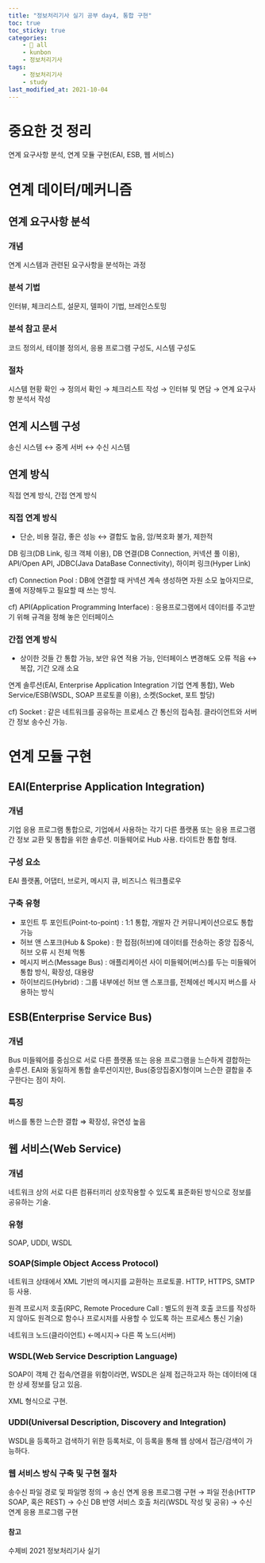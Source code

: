 ```yaml
---
title: "정보처리기사 실기 공부 day4, 통합 구현"
toc: true
toc_sticky: true
categories:
    - 📂 all
    - kunbon
    - 정보처리기사
tags:
    - 정보처리기사
    - study
last_modified_at: 2021-10-04
---
```


# 중요한 것 정리

연계 요구사항 분석, 연계 모듈 구현(EAI, ESB, 웹 서비스)

# 연계 데이터/메커니즘

## 연계 요구사항 분석

### 개념

연계 시스템과 관련된 요구사항을 분석하는 과정

### 분석 기법

인터뷰, 체크리스트, 설문지, 델파이 기법, 브레인스토밍

### 분석 참고 문서

코드 정의서, 테이블 정의서, 응용 프로그램 구성도, 시스템 구성도

### 절차

시스템 현황 확인 → 정의서 확인 → 체크리스트 작성 → 인터뷰 및 면담 → 연계 요구사항 분석서 작성

## 연계 시스템 구성

송신 시스템 ↔ 중계 서버 ↔ 수신 시스템

## 연계 방식

직접 연계 방식, 간접 연계 방식

### 직접 연계 방식

- 단순, 비용 절감, 좋은 성능 ↔ 결합도 높음, 암/복호화 불가, 제한적

DB 링크(DB Link, 링크 객체 이용), DB 연결(DB Connection, 커넥션 풀 이용), API/Open API, JDBC(Java DataBase Connectivity), 하이퍼 링크(Hyper Link)

cf) Connection Pool : DB에 연결할 때 커넥션 계속 생성하면 자원 소모 높아지므로, 풀에 저장해두고 필요할 때 쓰는 방식.

cf) API(Application Programming Interface) : 응용프로그램에서 데이터를 주고받기 위해 규격을 정해 놓은 인터페이스

### 간접 연계 방식

- 상이한 것들 간 통합 가능, 보안 유연 적용 가능, 인터페이스 변경해도 오류 적음 ↔ 복잡, 기간 오래 소요

연계 솔루션(EAI, Enterprise Application Integration 기업 연계 통합), Web Service/ESB(WSDL, SOAP 프로토콜 이용), 소켓(Socket, 포트 할당)

cf) Socket : 같은 네트워크를 공유하는 프로세스 간 통신의 접속점. 클라이언트와 서버 간 정보 송수신 가능.

# 연계 모듈 구현

## EAI(Enterprise Application Integration)

### 개념

기업 응용 프로그램 통합으로, 기업에서 사용하는 각기 다른 플랫폼 또는 응용 프로그램 간 정보 교환 및 통합을 위한 솔루션. 미들웨어로 Hub 사용. 타이트한 통합 형태.

### 구성 요소

EAI 플랫폼, 어댑터, 브로커, 메시지 큐, 비즈니스 워크플로우

### 구축 유형

- 포인트 투 포인트(Point-to-point) : 1:1 통합, 개발자 간 커뮤니케이션으로도 통합 가능
- 허브 앤 스포크(Hub & Spoke) : 한 접점(허브)에 데이터를 전송하는 중앙 집중식, 허브 오류 시 전체 먹통
- 메시지 버스(Message Bus) : 애플리케이션 사이 미들웨어(버스)를 두는 미들웨어 통합 방식, 확장성, 대용량
- 하이브리드(Hybrid) : 그룹 내부에선 허브 앤 스포크를, 전체에선 메시지 버스를 사용하는 방식

## ESB(Enterprise Service Bus)

### 개념

Bus 미들웨어를 중심으로 서로 다른 플랫폼 또는 응용 프로그램을 느슨하게 결합하는 솔루션. EAI와 동일하게 통합 솔루션이지만, Bus(중앙집중X)형이며 느슨한 결합을 추구한다는 점이 차이.

### 특징

버스를 통한 느슨한 결합 ⇒ 확장성, 유연성 높음

## 웹 서비스(Web Service)

### 개념

네트워크 상의 서로 다른 컴퓨터끼리 상호작용할 수 있도록 표준화된 방식으로 정보를 공유하는 기술.

### 유형

SOAP, UDDI, WSDL

### SOAP(Simple Object Access Protocol)

네트워크 상태에서 XML 기반의 메시지를 교환하는 프로토콜. HTTP, HTTPS, SMTP 등 사용.

원격 프로시저 호출(RPC, Remote Procedure Call : 별도의 원격 호출 코드를 작성하지 않아도 원격으로 함수나 프로시저를 사용할 수 있도록 하는 프로세스 통신 기술)

네트워크 노드(클라이언트) ←메시지→ 다른 쪽 노드(서버)

### WSDL(Web Service Description Language)

SOAP이 객체 간 접속/연결을 위함이라면, WSDL은 실제 접근하고자 하는 데이터에 대한 상세 정보를 담고 있음.

XML 형식으로 구현.

### UDDI(Universal Description, Discovery and Integration)

WSDL을 등록하고 검색하기 위한 등록처로, 이 등록을 통해 웹 상에서 접근/검색이 가능하다.

### 웹 서비스 방식 구축 및 구현 절차

송수신 파일 경로 및 파일명 정의 → 송신 연계 응용 프로그램 구현 → 파일 전송(HTTP SOAP, 혹은 REST) → 수신 DB 반영 서비스 호출 처리(WSDL 작성 및 공유) → 수신 연계 응용 프로그램 구현

#### 참고

수제비 2021 정보처리기사 실기